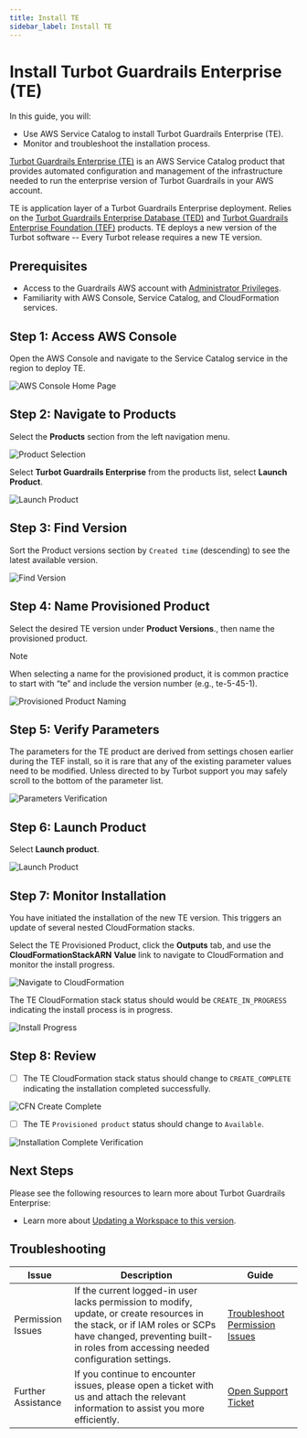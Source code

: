 ```yaml
---
title: Install TE
sidebar_label: Install TE
---
```


# Install Turbot Guardrails Enterprise (TE)

In this guide, you will:

- Use AWS Service Catalog to install Turbot Guardrails Enterprise (TE).
- Monitor and troubleshoot the installation process.

[Turbot Guardrails Enterprise (TE)](/guardrails/docs/reference/glossary#turbot-guardrails-enterprise-te) is an AWS Service Catalog product that provides automated configuration and management of the infrastructure needed to run the enterprise version of Turbot Guardrails in your AWS account.

TE is application layer of a Turbot Guardrails Enterprise deployment. Relies on the [Turbot Guardrails Enterprise Database (TED)](/guardrails/docs/reference/glossary#turbot-guardrails-enterprise-database-ted) and [Turbot Guardrails Enterprise Foundation (TEF)](/guardrails/docs/reference/glossary#turbot-guardrails-enterprise-foundation-tef) products. TE deploys a new version of the Turbot software -- Every Turbot release requires a new TE version.

## Prerequisites

- Access to the Guardrails AWS account with [Administrator Privileges](/guardrails/docs/enterprise/FAQ/admin-permissions).
- Familiarity with AWS Console, Service Catalog, and CloudFormation services.

## Step 1: Access AWS Console

Open the AWS Console and navigate to the Service Catalog service in the region to deploy TE.

![AWS Console Home Page](./aws-service-catalog-console.png)

## Step 2: Navigate to Products

Select the **Products** section from the left navigation menu.

![Product Selection](./service-catalog-products.png)

Select **Turbot Guardrails Enterprise** from the products list, select **Launch Product**.

![Launch Product](./service-catalog-launch-product-te.png)

## Step 3: Find Version

Sort the Product versions section by `Created time` (descending) to see the latest available version.

![Find Version](./service-catalog-find-te-product-versions.png)

## Step 4: Name Provisioned Product

Select the desired TE version under **Product Versions**., then name the provisioned product.

> [!NOTE]
> When selecting a name for the provisioned product, it is common practice to start with “te” and include the version number (e.g., te-5-45-1).

![Provisioned Product Naming](./service-catalog-name-provisioned-product.png)

## Step 5: Verify Parameters

The parameters for the TE product are derived from settings chosen earlier during the TEF install, so it is rare that any of the existing parameter values need to be modified. Unless directed to by Turbot support you may safely scroll to the bottom of the parameter list.

![Parameters Verification](./service-catalog-te-verify-parameters.png)

## Step 6: Launch Product

Select **Launch product**.

![Launch Product](./service-catalog-te-launch-product-action.png)

## Step 7: Monitor Installation

You have initiated the installation of the new TE version. This triggers an update of several nested CloudFormation stacks.

Select the TE Provisioned Product, click the **Outputs** tab, and use the **CloudFormationStackARN** **Value** link to navigate to CloudFormation and monitor the install progress.

![Navigate to CloudFormation](./service-catalog-install-te-navigate-to-cfn.png)

The TE CloudFormation stack status should would be `CREATE_IN_PROGRESS` indicating the install process is in progress.

![Install Progress](./cfn-install-te-update-progress.png)

## Step 8: Review

- [ ] The TE CloudFormation stack status should change to `CREATE_COMPLETE` indicating the installation completed successfully.

![CFN Create Complete](./cfn-install-te-update-complete.png)

- [ ] The TE `Provisioned product` status should change to `Available`.

![Installation Complete Verification](./service-catalog-te-install-complete.png)

## Next Steps

Please see the following resources to learn more about Turbot Guardrails Enterprise:

- Learn more about [Updating a Workspace to this version](/guardrails/docs/enterprise/updating-stacks/update-workspace#updating-the-workspace).

## Troubleshooting

| Issue                                      | Description                                                                                                                                                                                                 | Guide                                |
|----------------------------------------------|-------------------------------------------------------------------------------------------------------------------------------------------------------------------------------------------------------------------|-----------------------------------------------------|
| Permission Issues                        | If the current logged-in user lacks permission to modify, update, or create resources in the stack, or if IAM roles or SCPs have changed, preventing built-in roles from accessing needed configuration settings.   | [Troubleshoot Permission Issues](/guardrails/docs/enterprise/FAQ/admin-permissions#aws-permissions-for-turbot-guardrails-administrators)             |
| Further Assistance                       | If you continue to encounter issues, please open a ticket with us and attach the relevant information to assist you more efficiently.                                                 | [Open Support Ticket](https://support.turbot.com)   |
